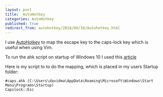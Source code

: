 ```yaml
---
layout: post
title:  AutoHotkey
categories: AutoHotkey
published: true 
redirect_from: autohotkey/2018/04/10/Autohotkey.html 
---
```


I use [AutoHotkey](https://autohotkey.com/) to map the escape key to the caps-lock key which is useful when using Vim.  

To run the ahk script on startup of Windows 10 I used this [article](https://www.maketecheasier.com/schedule-autohotkey-startup-windows/) 

Here is my script to to do the mapping, which is placed in my users Startup folder:

```
#caps.ahk (C:\Users\davidma\AppData\Roaming\Microsoft\Windows\Start Menu\Programs\Startup)
Capslock::Esc
```
